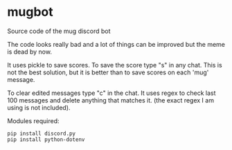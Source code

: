 # mugbot
Source code of the mug discord bot

The code looks really bad and a lot of things can be improved but the meme is dead by now.

It uses pickle to save scores. To save the score type "s" in any chat. This is not the best solution, but it is better than to save scores on each 'mug' message.

To clear edited messages type "c" in the chat. It uses regex to check last 100 messages and delete anything that matches it. (the exact regex I am using is not included).

Modules required:
```
pip install discord.py
pip install python-dotenv
```

